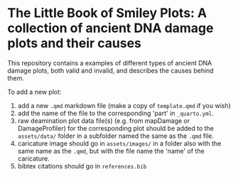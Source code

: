# The Little Book of Smiley Plots: A collection of ancient DNA damage plots and their causes

This repository contains a examples of different types of ancient DNA damage plots, both valid and invalid, and describes the causes behind them.

To add a new plot:

1. add a new `.qmd` markdown file (make a copy of `template.qmd` if you wish)
2. add the name of the file to the corresponding 'part' in `_quarto.yml`.
3. raw deamination plot data file(s) (e.g. from mapDamage or DamageProfiler) for the corresponding plot should be added to the `assets/data/` folder in a subfolder named the same as the `.qmd` file.
4. caricature image should go in `assets/images/` in a folder also with the same name as the `.qmd`, but with the file name the 'name' of the caricature.
5. bibtex citations should go in `references.bib`
